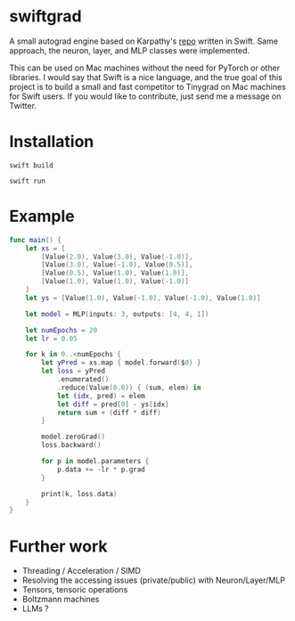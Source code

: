 # swiftgrad

A small autograd engine based on Karpathy's [repo](https://github.com/karpathy/micrograd) written in Swift. Same approach, the neuron, layer, and MLP classes were implemented.

This can be used on Mac machines without the need for PyTorch or other libraries. I would say that Swift is a nice language, and the true goal of this project is to build a small and fast competitor to Tinygrad on Mac machines for Swift users. If you would like to contribute, just send me a message on Twitter.

# Installation

`swift build`

`swift run`

# Example

```swift
func main() {
    let xs = [
        [Value(2.0), Value(3.0), Value(-1.0)],
        [Value(3.0), Value(-1.0), Value(0.5)],
        [Value(0.5), Value(1.0), Value(1.0)],
        [Value(1.0), Value(1.0), Value(-1.0)]
    ]
    let ys = [Value(1.0), Value(-1.0), Value(-1.0), Value(1.0)]

    let model = MLP(inputs: 3, outputs: [4, 4, 1])

    let numEpochs = 20
    let lr = 0.05

    for k in 0..<numEpochs {
        let yPred = xs.map { model.forward($0) }
        let loss = yPred
            .enumerated()
            .reduce(Value(0.0)) { (sum, elem) in
            let (idx, pred) = elem
            let diff = pred[0] - ys[idx]
            return sum + (diff * diff)
        }

        model.zeroGrad()
        loss.backward()

        for p in model.parameters {
            p.data += -lr * p.grad
        }

        print(k, loss.data)
    }
}
```

# Further work
- Threading / Acceleration / SIMD
- Resolving the accessing issues (private/public) with Neuron/Layer/MLP
- Tensors, tensoric operations
- Boltzmann machines
- LLMs ?
